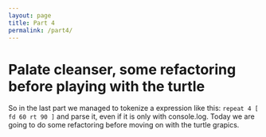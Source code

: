 ```yaml
---
layout: page
title: Part 4
permalink: /part4/
---
```

# Palate cleanser, some refactoring before playing with the turtle
So in the last part we managed to tokenize a expression like this: `repeat 4 [ fd 60 rt 90 ]` and parse it, even if it is only with console.log.
Today we are going to do some refactoring before moving on with the turtle grapics. 
